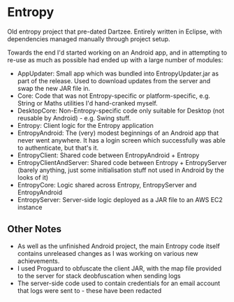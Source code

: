 # Entropy
Old entropy project that pre-dated Dartzee. Entirely written in Eclipse, with dependencies managed manually through project setup.

Towards the end I'd started working on an Android app, and in attempting to re-use as much as possible had ended up with a large number of modules:

 - AppUpdater: Small app which was bundled into EntropyUpdater.jar as part of the release. Used to download updates from the server and swap the new JAR file in.
 - Core: Code that was not Entropy-specific or platform-specific, e.g. String or Maths utilities I'd hand-cranked myself.
 - DesktopCore: Non-Entropy-specific code only suitable for Desktop (not reusable by Android) - e.g. Swing stuff.
 - Entropy: Client logic for the Entropy application
 - EntropyAndroid: The (very) modest beginnings of an Android app that never went anywhere. It has a login screen which successfully was able to authenticate, but that's it.
 - EntropyClient: Shared code between EntropyAndroid + Entropy
 - EntropyClientAndServer: Shared code between Entropy + EntropyServer (barely anything, just some initialisation stuff not used in Android by the looks of it)
 - EntropyCore: Logic shared across Entropy, EntropyServer and EntropyAndroid
 - EntropyServer: Server-side logic deployed as a JAR file to an AWS EC2 instance 
 
 
 ## Other Notes
 
 - As well as the unfinished Android project, the main Entropy code itself contains unreleased changes as I was working on various new achievements. 
 - I used Proguard to obfuscate the client JAR, with the map file provided to the server for stack deobfuscation when sending logs
 - The server-side code used to contain credentials for an email account that logs were sent to - these have been redacted
